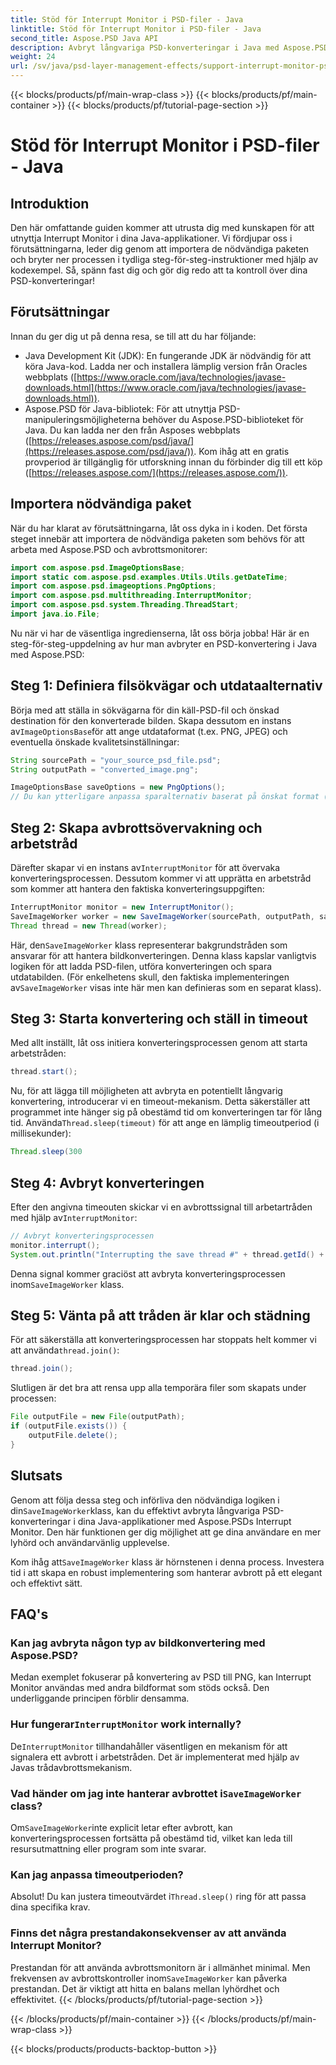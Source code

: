 ```yaml
---
title: Stöd för Interrupt Monitor i PSD-filer - Java
linktitle: Stöd för Interrupt Monitor i PSD-filer - Java
second_title: Aspose.PSD Java API
description: Avbryt långvariga PSD-konverteringar i Java med Aspose.PSDs Interrupt Monitor. Lär dig hur du implementerar graciösa avbrott och förbättrar användarupplevelsen.
weight: 24
url: /sv/java/psd-layer-management-effects/support-interrupt-monitor-psd-files/
---
```


{{< blocks/products/pf/main-wrap-class >}}
{{< blocks/products/pf/main-container >}}
{{< blocks/products/pf/tutorial-page-section >}}

# Stöd för Interrupt Monitor i PSD-filer - Java

## Introduktion

Den här omfattande guiden kommer att utrusta dig med kunskapen för att utnyttja Interrupt Monitor i dina Java-applikationer. Vi fördjupar oss i förutsättningarna, leder dig genom att importera de nödvändiga paketen och bryter ner processen i tydliga steg-för-steg-instruktioner med hjälp av kodexempel. Så, spänn fast dig och gör dig redo att ta kontroll över dina PSD-konverteringar!

## Förutsättningar

Innan du ger dig ut på denna resa, se till att du har följande:

- Java Development Kit (JDK): En fungerande JDK är nödvändig för att köra Java-kod. Ladda ner och installera lämplig version från Oracles webbplats ([https://www.oracle.com/java/technologies/javase-downloads.html](https://www.oracle.com/java/technologies/javase-downloads.html)).
- Aspose.PSD för Java-bibliotek: För att utnyttja PSD-manipuleringsmöjligheterna behöver du Aspose.PSD-biblioteket för Java. Du kan ladda ner den från Asposes webbplats ([https://releases.aspose.com/psd/java/](https://releases.aspose.com/psd/java/)). Kom ihåg att en gratis provperiod är tillgänglig för utforskning innan du förbinder dig till ett köp ([https://releases.aspose.com/](https://releases.aspose.com/)).

## Importera nödvändiga paket

När du har klarat av förutsättningarna, låt oss dyka in i koden. Det första steget innebär att importera de nödvändiga paketen som behövs för att arbeta med Aspose.PSD och avbrottsmonitorer:

```java
import com.aspose.psd.ImageOptionsBase;
import static com.aspose.psd.examples.Utils.Utils.getDateTime;
import com.aspose.psd.imageoptions.PngOptions;
import com.aspose.psd.multithreading.InterruptMonitor;
import com.aspose.psd.system.Threading.ThreadStart;
import java.io.File;
```

Nu när vi har de väsentliga ingredienserna, låt oss börja jobba! Här är en steg-för-steg-uppdelning av hur man avbryter en PSD-konvertering i Java med Aspose.PSD:

## Steg 1: Definiera filsökvägar och utdataalternativ

 Börja med att ställa in sökvägarna för din käll-PSD-fil och önskad destination för den konverterade bilden. Skapa dessutom en instans av`ImageOptionsBase`för att ange utdataformat (t.ex. PNG, JPEG) och eventuella önskade kvalitetsinställningar:

```java
String sourcePath = "your_source_psd_file.psd";
String outputPath = "converted_image.png";

ImageOptionsBase saveOptions = new PngOptions();
// Du kan ytterligare anpassa sparalternativ baserat på önskat format (t.ex. ställa in JPEG-kvalitet)
```

## Steg 2: Skapa avbrottsövervakning och arbetstråd

 Därefter skapar vi en instans av`InterruptMonitor` för att övervaka konverteringsprocessen. Dessutom kommer vi att upprätta en arbetstråd som kommer att hantera den faktiska konverteringsuppgiften:

```java
InterruptMonitor monitor = new InterruptMonitor();
SaveImageWorker worker = new SaveImageWorker(sourcePath, outputPath, saveOptions, monitor);
Thread thread = new Thread(worker);
```

 Här, den`SaveImageWorker` klass representerar bakgrundstråden som ansvarar för att hantera bildkonverteringen. Denna klass kapslar vanligtvis logiken för att ladda PSD-filen, utföra konverteringen och spara utdatabilden. (För enkelhetens skull, den faktiska implementeringen av`SaveImageWorker` visas inte här men kan definieras som en separat klass).

## Steg 3: Starta konvertering och ställ in timeout

Med allt inställt, låt oss initiera konverteringsprocessen genom att starta arbetstråden:

```java
thread.start();
```

Nu, för att lägga till möjligheten att avbryta en potentiellt långvarig konvertering, introducerar vi en timeout-mekanism. Detta säkerställer att programmet inte hänger sig på obestämd tid om konverteringen tar för lång tid. Använda`Thread.sleep(timeout)` för att ange en lämplig timeoutperiod (i millisekunder):

```java
Thread.sleep(300
```

## Steg 4: Avbryt konverteringen

 Efter den angivna timeouten skickar vi en avbrottssignal till arbetartråden med hjälp av`InterruptMonitor`:

```java
// Avbryt konverteringsprocessen
monitor.interrupt();
System.out.println("Interrupting the save thread #" + thread.getId() + " at " + getDateTime().toString());
```

 Denna signal kommer graciöst att avbryta konverteringsprocessen inom`SaveImageWorker` klass.

## Steg 5: Vänta på att tråden är klar och städning

 För att säkerställa att konverteringsprocessen har stoppats helt kommer vi att använda`thread.join()`:

```java
thread.join();
```

Slutligen är det bra att rensa upp alla temporära filer som skapats under processen:

```java
File outputFile = new File(outputPath);
if (outputFile.exists()) {
    outputFile.delete();
}
```

## Slutsats

 Genom att följa dessa steg och införliva den nödvändiga logiken i din`SaveImageWorker`klass, kan du effektivt avbryta långvariga PSD-konverteringar i dina Java-applikationer med Aspose.PSDs Interrupt Monitor. Den här funktionen ger dig möjlighet att ge dina användare en mer lyhörd och användarvänlig upplevelse.

 Kom ihåg att`SaveImageWorker` klass är hörnstenen i denna process. Investera tid i att skapa en robust implementering som hanterar avbrott på ett elegant och effektivt sätt. 

## FAQ's

### Kan jag avbryta någon typ av bildkonvertering med Aspose.PSD?

Medan exemplet fokuserar på konvertering av PSD till PNG, kan Interrupt Monitor användas med andra bildformat som stöds också. Den underliggande principen förblir densamma.

###  Hur fungerar`InterruptMonitor` work internally?

 De`InterruptMonitor` tillhandahåller väsentligen en mekanism för att signalera ett avbrott i arbetstråden. Det är implementerat med hjälp av Javas trådavbrottsmekanism.

###  Vad händer om jag inte hanterar avbrottet i`SaveImageWorker` class?

 Om`SaveImageWorker`inte explicit letar efter avbrott, kan konverteringsprocessen fortsätta på obestämd tid, vilket kan leda till resursutmattning eller program som inte svarar.

### Kan jag anpassa timeoutperioden?

 Absolut! Du kan justera timeoutvärdet i`Thread.sleep()` ring för att passa dina specifika krav.

### Finns det några prestandakonsekvenser av att använda Interrupt Monitor?

 Prestandan för att använda avbrottsmonitorn är i allmänhet minimal. Men frekvensen av avbrottskontroller inom`SaveImageWorker` kan påverka prestandan. Det är viktigt att hitta en balans mellan lyhördhet och effektivitet.
{{< /blocks/products/pf/tutorial-page-section >}}

{{< /blocks/products/pf/main-container >}}
{{< /blocks/products/pf/main-wrap-class >}}

{{< blocks/products/products-backtop-button >}}
